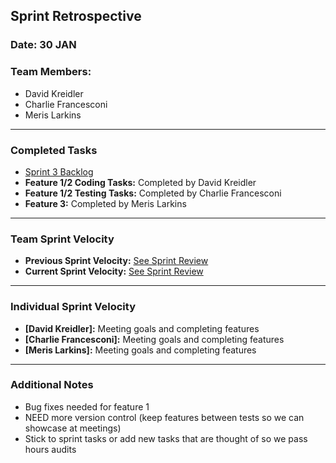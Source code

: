 ## Sprint Retrospective

### Date: 30 JAN

### Team Members:
- David Kreidler
- Charlie Francesconi
- Meris Larkins

---

### Completed Tasks
- [Sprint 3 Backlog](https://docs.google.com/spreadsheets/d/1iDczfXFm2CANtSYXumhWK-F_ozv4bLBBos8dFoWCZYU/edit?gid=0#gid=0)
- **Feature 1/2 Coding Tasks:** Completed by David Kreidler
- **Feature 1/2 Testing Tasks:** Completed by Charlie Francesconi
- **Feature 3:** Completed by Meris Larkins

---

### Team Sprint Velocity
- **Previous Sprint Velocity:** [See Sprint Review](Trippy-Mako\sprints\sprint3\Sprint-Review.md)
- **Current Sprint Velocity:** [See Sprint Review](Trippy-Mako\sprints\sprint3\Sprint-Review.md)

---

### Individual Sprint Velocity
- **[David Kreidler]:** Meeting goals and completing features
- **[Charlie Francesconi]:** Meeting goals and completing features
- **[Meris Larkins]:** Meeting goals and completing features

---

### Additional Notes
- Bug fixes needed for feature 1
- NEED more version control (keep features between tests so we can showcase at meetings)
- Stick to sprint tasks or add new tasks that are thought of so we pass hours audits

